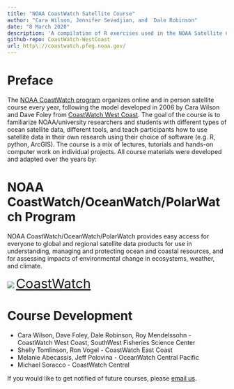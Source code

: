 ```yaml
--- 
title: "NOAA CoastWatch Satellite Course"
author: "Cara Wilson, Jennifer Sevadjian, and  Dale Robinson"
date: "8 March 2020"
description: 'A compilation of R exercises used in the NOAA Satellite Course. '
github-repo: CoastWatch-WestCoast
url: http\://coastwatch.pfeg.noaa.gov/
---
```


# Preface

The [NOAA CoastWatch program](https://coastwatch.noaa.gov/cw/index.html) organizes online and in person satellite course every year, following the model developed in 2006 by Cara Wilson and Dave Foley from [CoastWatch West Coast](https://coastwatch.pfeg.noaa.gov/courses/satellite_course.html). The goal of the course is to familiarize NOAA/university researchers and students with different types of ocean satellite data, different tools, and teach participants how to use satellite data in their own research using their choice of software (e.g. R, python, ArcGIS). The course is a mix of lectures, tutorials and hands-on computer work on individual projects. All course materials were developed and adapted over the years by:

# NOAA CoastWatch/OceanWatch/PolarWatch Program
NOAA CoastWatch/OceanWatch/PolarWatch provides easy access for everyone to global and regional satellite data products for use in understanding, managing and protecting ocean and coastal resources, and for assessing impacts of environmental change in ecosystems, weather, and climate.

![](images/cw_logo_80.png)  <span style="color:blue;font-size:30px;">[CoastWatch](https://coastwatch.noaa.gov/)</span>

# Course Development
* Cara Wilson, Dave Foley, Dale Robinson, Roy Mendelssohn - CoastWatch West Coast, SouthWest Fisheries Science Center
* Shelly Tomlinson, Ron Vogel - CoastWatch East Coast
* Melanie Abecassis, Jeff Polovina - OceanWatch Central Pacific
* Michael Soracco - CoastWatch Central

 If you would like to get notified of future courses, please [email us](https://coastwatch.gitbook.io/cdn-cgi/l/email-protection#bdded2dccec9cadcc9ded593d4d3dbd2fdd3d2dcdc93dad2cb).

